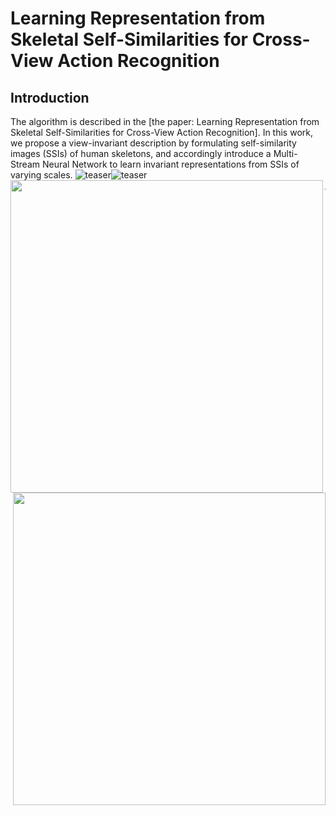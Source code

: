 # Learning Representation from Skeletal Self-Similarities for Cross-View Action Recognition
## Introduction
The algorithm is described in the [the paper: Learning Representation from Skeletal Self-Similarities for Cross-View Action Recognition]. In this work, we propose a view-invariant description by formulating self-similarity images (SSIs) of human skeletons, and accordingly introduce a Multi-Stream Neural Network to learn invariant representations from SSIs of varying scales. 
![teaser](docs/teaser.png)![teaser](docs/teaser.png)
<img align="left" width="500"  src="docs/teaser.png">
<img align="right" width="500"  src="docs/teaser.png">
***

